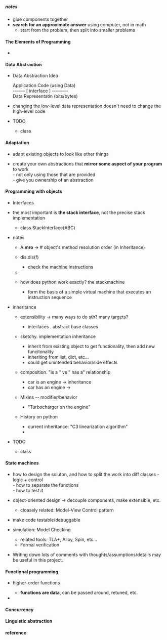 
##### notes  
  * glue components together  
  * **search for an approximate answer** using computer, not in math  
    - start from the problem, then split into smaller problems

#### The Elements of Programming  
  * 


#### Data Abstraction  
  * Data Abstraction Idea    

    Application Code (using Data)   
    ------ [ interface ] --------    
    Data Representatin (bits/bytes)    

  * changing the low-level data representation doesn't need to change the high-level code  


  * TODO  
    - class  


#### Adaptation  
  * adapt existing objects to look like other things  

  *  create your own abstractions that **mirror some aspect of your program** to work  
    - not only using those that are provided  
    - give you ownership of an abstraction   



#### Programming with objects  
  * Interfaces  

  * the most important is **the stack interface**, not the precise stack implementation  
    - class StackInterface(ABC)


  * notes  
    - A.__mro__ -> # object's method resolution order  (in Inheritance)  
     
    - dis.dis(f)  
      + check the machine instructions  

    -  
    - how does python work exactly?  the stackmachine  
      + form the basis of a simple virtual machine that executes an instruction sequence

  * inheritance  
    - extensibility -> many ways to do sth? many targets? 

       + interfaces  .  abstract base classes

    - sketchy.  implementation inheritance  
       + inherit from existing object to get functionality, then add new funcitonality  
       + inheriting from list, dict, etc... 
       + could get unintended behavior/side effects 

    - composition.  "is a " vs " has a" relationship  
       + car is an engine -> inheritance
       + car has an engine ->


    - Mixins -- modifier/behavior 
       + "Turbocharger on the engine" 

    - History on python  
       + current inheritance: "C3 linearization algorithm" 
       + 

  * TODO 
    - class  

#### State machines 
  *  how to design the soluton, and how to split the work into diff classes 
    - logic + control   
    - how to separate the functions  
    - how to test it 

  * object-oriented design -> decouple components, make extensible, etc.  
    - cloasely related: Model-View Control pattern  

  * make code testable/debuggable  

  * simulation: Model Checking  
    - related tools: TLA+, Alloy, Spin, etc...
    - Formal verification  

  * Writing down lots of comments with thoughts/assumptions/details may be useful in this project.


####  Functional programming  
  * higher-order functions 
    - **functions are data**, can be passed around, retuned, etc.  

  * 

#### Concurrency

#### Linguistic abstraction  

#### reference

